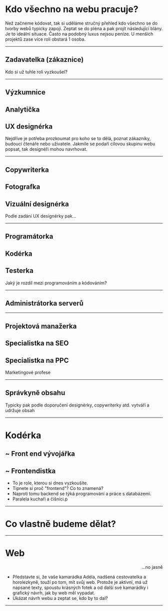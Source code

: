 <!-- .slide: data-state="c-slide-inter" -->

# Kdo všechno na webu pracuje?

>>>
Než začneme kódovat, tak si uděláme stručný přehled kdo všechno se do tvorby webů typicky zapojí.
Zeptat se do pléna a pak projít následující blány.
Je to ideální situace. Často na podobný luxus nejsou peníze.
U menších projektů zase více rolí obstará 1 osoba.

---

## Zadavatelka (zákaznice)

>>>
Kdo si už tuhle roli vyzkoušel?

---

## Výzkumnice
## Analytička
## UX designérka

>>>

Nejdříve je potřeba prozkoumat pro koho se to dělá, poznat zákazníky, budoucí čtenáře nebo uživatele. Jakmile se podaří cílovou skupinu webu popsat, tak designéři mohou navrhovat.

---

## Copywriterka
## Fotografka
## Vizuální designérka

>>>
Podle zadání UX designérky pak...

---

## Programátorka
## Kodérka
## Testerka

>>>
Jaký je rozdíl mezi programováním a kódováním?

---

## Administrátorka serverů

---

## Projektová manažerka
## Specialistka na SEO
## Specialistka na PPC

>>>
Marketingové profese

---

## Správkyně obsahu

>>>
Typicky pak podle doporučení designérky, copywriterky atd. vytváří a udržuje obsah

---

# Kodérka
## ~ Front end vývojářka
## ~ Frontendistka

>>>
* To je role, kterou si dnes vyzkoušíte.
* Tipnete si proč "frontend"? Co to znamená?
* Naproti tomu backend se týká programování a práce s databázemi.
* Paralela kuchaři a číšníci.p

---

# Co vlastně budeme dělat?

---

# Web

<p class="c-text-md fragment" data-fragment-index="10" style="text-align: right">
    …no jasně
</p>

>>>
* Představte si, že vaše kamarádka Adéla, nadšená cestovatelka a horolezkyně,  touží po tom, mít svůj web. Protože je aktivní, má už napsané texty, spoustu krásných fotek a od další své kamarádky i grafický návrh, jak by web měl vypadat.
* Ukázat návrh webu a zeptat se, kdo by to dal?

---


